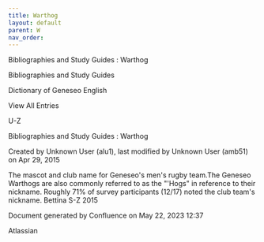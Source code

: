 ```yaml
---
title: Warthog
layout: default
parent: W
nav_order:
---
```


Bibliographies and Study Guides : Warthog

Bibliographies and Study Guides

Dictionary of Geneseo English

View All Entries

U-Z

Bibliographies and Study Guides : Warthog

Created by  Unknown User (alu1), last modified by  Unknown User (amb51) on Apr 29, 2015

The mascot and club name for Geneseo's men's rugby team.The Geneseo Warthogs are also commonly referred to as the &quot;'Hogs&quot; in reference to their nickname. Roughly 71% of survey participants (12/17) noted the club team's nickname. Bettina S-Z 2015

Document generated by Confluence on May 22, 2023 12:37

Atlassian
